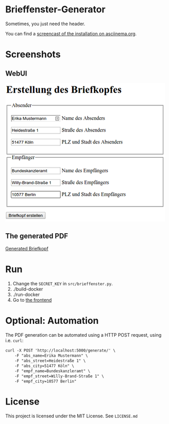 # Brieffenster-Generator

Sometimes, you just need the header.

You can find a [screencast of the installation on asciinema.org](https://asciinema.org/a/394598).

# Screenshots

## WebUI

![Screenshot](screenshots/WebUI.png)

## The generated PDF

[Generated Briefkopf](screenshots/Generated-Briefkopf.pdf)

# Run

1. Change the `SECRET_KEY` in `src/brieffenster.py`.
2. ./build-docker
3. ./run-docker
4. Go to [the frontend](http://localhost:5000/)

# Optional: Automation
The PDF generation can be automated using a HTTP POST request, using i.e. `curl`:

    curl -X POST 'http://localhost:5000/generate/' \
        -F "abs_name=Erika Mustermann" \
        -F "abs_street=Heidestraße 1" \
        -F "abs_city=51477 Köln" \
        -F "empf_name=Bundeskanzleramt" \
        -F "empf_street=Willy-Brand-Straße 1" \
        -F "empf_city=10577 Berlin"

# License
This project is licensed under the MIT License. See `LICENSE.md`
